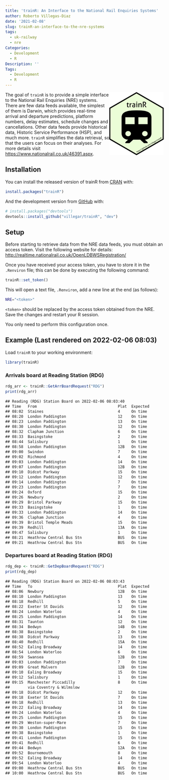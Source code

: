 ```yaml
---
title: 'trainR: An Interface to the National Rail Enquiries Systems'
author: Roberto Villegas-Diaz
date: '2021-02-08'
slug: trainR-an-interface-to-the-nre-systems
tags:
  - uk-railway
  - nre
Categories:
  - Development
  - R
Description: ''
Tags:
  - Development
  - R
---
```


<img src="https://raw.githubusercontent.com/villegar/trainR/main/inst/images/logo.png" alt="logo" align="right" height=200px/>

The goal of `trainR` is to provide a simple interface to the 
National Rail Enquiries (NRE) systems. There are few data feeds 
available, the simplest of them is Darwin, which provides real-time 
arrival and departure predictions, platform numbers, delay estimates, 
schedule changes and cancellations. Other data feeds provide historical 
data, Historic Service Performance (HSP), and much more. `trainR` 
simplifies the data retrieval, so that the users can focus on their 
analyses. For more details visit 
https://www.nationalrail.co.uk/46391.aspx.

## Installation

You can install the released version of trainR from [CRAN](https://CRAN.R-project.org) with:

``` r
install.packages("trainR")
```

And the development version from [GitHub](https://github.com/) with:

``` r
# install.packages("devtools")
devtools::install_github("villegar/trainR", "dev")
```

## Setup
Before starting to retrieve data from the NRE data feeds, you must obtain an access token. 
Visit the following website for details: http://realtime.nationalrail.co.uk/OpenLDBWSRegistration/

Once you have received your access token, you have to store it in the `.Renviron` file; this can be 
done by executing the following command:


```r
trainR::set_token()
```

This will open a text file, `.Renviron`, add a new line at the end (as follows):

```bash
NRE="<token>"
```

`<token>` should be replaced by the access token obtained from the NRE. Save the changes and restart 
your R session.

You only need to perform this configuration once.

## Example (Last rendered on 2022-02-06 08:03)

Load `trainR` to your working environment:

```r
library(trainR)
```

### Arrivals board at Reading Station (RDG)


```r
rdg_arr <- trainR::GetArrBoardRequest("RDG")
print(rdg_arr)
```

```
## Reading (RDG) Station Board on 2022-02-06 08:03:40
## Time   From                                    Plat  Expected
## 08:02  Staines                                 4     On time
## 08:20  London Paddington                       12    On time
## 08:23  London Paddington                       13    On time
## 08:30  London Paddington                       12    On time
## 08:32  Clapham Junction                        6     On time
## 08:33  Basingstoke                             2     On time
## 08:44  Salisbury                               1     On time
## 08:58  London Paddington                       12B   On time
## 09:00  Swindon                                 7     On time
## 09:02  Richmond                                4     On time
## 09:03  London Paddington                       14    On time
## 09:07  London Paddington                       12B   On time
## 09:10  Didcot Parkway                          15    On time
## 09:12  London Paddington                       12    On time
## 09:14  London Paddington                       7     On time
## 09:23  London Paddington                       7     On time
## 09:24  Oxford                                  15    On time
## 09:26  Newbury                                 2     On time
## 09:29  Bristol Parkway                         15    On time
## 09:33  Basingstoke                             1     On time
## 09:33  London Paddington                       14    On time
## 09:36  Clapham Junction                        4     On time
## 09:39  Bristol Temple Meads                    15    On time
## 09:39  Redhill                                 13A   On time
## 09:47  Salisbury                               1     On time
## 08:21  Heathrow Central Bus Stn                BUS   On time
## 09:21  Heathrow Central Bus Stn                BUS   On time
```

### Departures board at Reading Station (RDG)


```r
rdg_dep <- trainR::GetDepBoardRequest("RDG")
print(rdg_dep)
```

```
## Reading (RDG) Station Board on 2022-02-06 08:03:43
## Time   To                                      Plat  Expected
## 08:06  Newbury                                 12B   On time
## 08:10  London Paddington                       13    On time
## 08:18  Redhill                                 5     On time
## 08:22  Exeter St Davids                        12    On time
## 08:24  London Waterloo                         4     On time
## 08:25  London Paddington                       14    On time
## 08:31  Taunton                                 12    On time
## 08:34  Bedwyn                                  14B   On time
## 08:38  Basingstoke                             2     On time
## 08:38  Didcot Parkway                          13    On time
## 08:40  Redhill                                 15A   On time
## 08:52  Ealing Broadway                         14    On time
## 08:54  London Waterloo                         6     On time
## 08:59  Swansea                                 12B   On time
## 09:03  London Paddington                       7     On time
## 09:09  Great Malvern                           12B   On time
## 09:10  Ealing Broadway                         15    On time
## 09:12  Salisbury                               1     On time
## 09:15  Manchester Piccadilly                   8     On time
##        via Coventry & Wilmslow                 
## 09:18  Didcot Parkway                          12    On time
## 09:18  Exeter St Davids                        7     On time
## 09:18  Redhill                                 13    On time
## 09:22  Ealing Broadway                         14    On time
## 09:24  London Waterloo                         4     On time
## 09:25  London Paddington                       15    On time
## 09:29  Weston-super-Mare                       7     On time
## 09:30  London Paddington                       15    On time
## 09:38  Basingstoke                             1     On time
## 09:41  London Paddington                       15    On time
## 09:41  Redhill                                 6     On time
## 09:44  Bedwyn                                  12A   On time
## 09:52  Bournemouth                             8     On time
## 09:52  Ealing Broadway                         14    On time
## 09:54  London Waterloo                         4     On time
## 09:00  Heathrow Central Bus Stn                BUS   On time
## 10:00  Heathrow Central Bus Stn                BUS   On time
```
